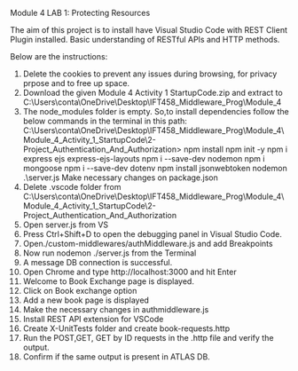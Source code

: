 Module 4 LAB 1: Protecting Resources

The aim of this project is to install have Visual Studio Code with REST Client Plugin installed.
Basic understanding of RESTful APIs and HTTP methods. 

Below are the instructions:

1) Delete the cookies to prevent any issues during browsing, for privacy prpose and to free up space.
2) Download the given  Module 4 Activity 1 StartupCode.zip and extract to
    C:\Users\conta\OneDrive\Desktop\IFT458_Middleware_Prog\Module_4
3) The node_modules folder is empty. So,to install dependencies follow the below commands in the terminal in this path:
    C:\Users\conta\OneDrive\Desktop\IFT458_Middleware_Prog\Module_4\Module_4_Activity_1_StartupCode\2-Project_Authentication_And_Authorization>
    npm install
    npm init -y
    npm i express ejs express-ejs-layouts
    npm i --save-dev nodemon
    npm i mongoose
    npm i --save-dev dotenv
    npm install jsonwebtoken
    nodemon .\server.js
    Make necessary changes on package.json
4) Delete .vscode folder from 
    C:\Users\conta\OneDrive\Desktop\IFT458_Middleware_Prog\Module_4\Module_4_Activity_1_StartupCode\2-Project_Authentication_And_Authorization
5) Open server.js from VS
6) Press Ctrl+Shift+D to open the debugging panel in Visual Studio Code.
7) Open./custom-middlewares/authMiddleware.js and add Breakpoints
8) Now run nodemon ./server.js from the Terminal
9) A message DB connection is successful.
10) Open Chrome and type http://localhost:3000 and hit Enter
11) Welcome to Book Exchange page is displayed.
12) Click on Book exchange option
13) Add a new book page is displayed
14) Make the necessary changes in authmiddleware.js
15) Install REST API extension for VSCode
16) Create X-UnitTests folder and create book-requests<StudentID>.http
17) Run the POST,GET, GET by ID requests in the .http file and verify the output.
18) Confirm if the same output is present in ATLAS DB. 
